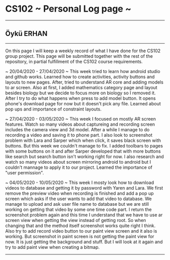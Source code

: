 # CS102 ~ Personal Log page ~
****
## Öykü ERHAN
****

On this page I will keep a weekly record of what I have done for the CS102 group project. This page will be submitted together with the rest of the repository, in partial fulfillment of the CS102 course requirements.

~ 20/04/2020 - 27/04/2020 ~
This week tried to learn how android studio and github works. Learned how to create activities, activity buttons and layouts to new pages. After, tried to understand AR core and adding models to ar screen. Also at first, I added mathematics category page and layout besides biology but we decide to focus more on biology so I removed it. After I try to do what happens when press to add model button. It opens phone's download page for now but it doesn't pick any file. Learned about pop ups and importance of constraint layouts.

~ 27/04/2020 - 03/05/2020 ~
This week I focused on mostly AR screen features. Watch so many videos about captureing and recording screen includes the camera view and 3d model. After a while I manage to do recording a video and saving it to phone part. I also look to screenshot problem with Lara and Sarper which when click, it saves black screen with buttons. But this week we couldn't manage to fix. I added toolbars to pages with some buttons on it and after Sarper developed that with more buttons like search but search button isn't working right for now. I also research and watch so many videos about screen mirroring android to android but I couldn't mannage to apply it to our project. Learned the importance of "user permission".

~ 04/05/2020 - 10/05/2020 ~
This week I mosty look how to download videos to database and getting it by password with Yaren and Lara. We first remove the preview video when recording is finished and add a pop up screen which asks if the user wants to add that video to database. We manage to upload and ask user file name to database but we are still working on getting that video by some one time code part. I return the screenshot problem again and this time I understand that we have to use ar screen view when getting the view instead of getting root. So when changing that and the method itself screenshot works quite right I think. Also try to add record video button to our paint view screen and it also is working. But screenshot in paint screen is not getting the paint view for now. It is just getting the background and stuff. But I will look at it again and try to add paint view when creating a bitmap.

****
